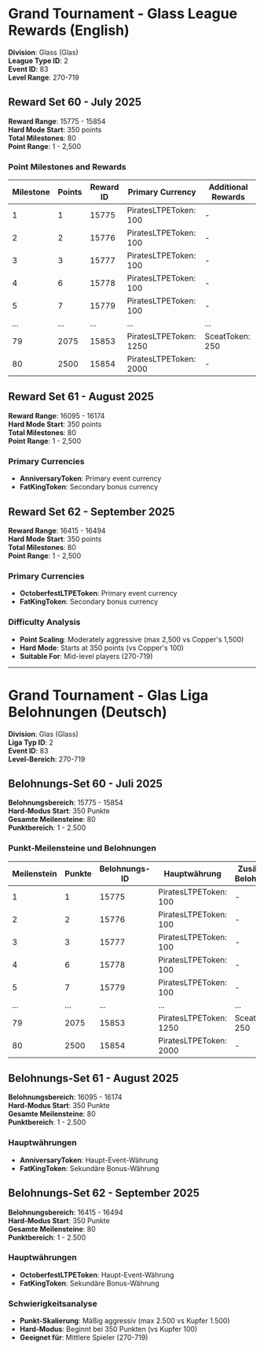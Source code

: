 # Grand Tournament - Glass League Rewards (English)

**Division**: Glass (Glas)  
**League Type ID**: 2  
**Event ID**: 83  
**Level Range**: 270-719  

## Reward Set 60 - July 2025

**Reward Range**: 15775 - 15854  
**Hard Mode Start**: 350 points  
**Total Milestones**: 80  
**Point Range**: 1 - 2,500  

### Point Milestones and Rewards

| Milestone | Points | Reward ID | Primary Currency | Additional Rewards |
|-----------|---------|-----------|------------------|-------------------|
| 1 | 1 | 15775 | PiratesLTPEToken: 100 | - |
| 2 | 2 | 15776 | PiratesLTPEToken: 100 | - |
| 3 | 3 | 15777 | PiratesLTPEToken: 100 | - |
| 4 | 6 | 15778 | PiratesLTPEToken: 100 | - |
| 5 | 7 | 15779 | PiratesLTPEToken: 100 | - |
| ... | ... | ... | ... | ... |
| 79 | 2075 | 15853 | PiratesLTPEToken: 1250 | SceatToken: 250 |
| 80 | 2500 | 15854 | PiratesLTPEToken: 2000 | - |

## Reward Set 61 - August 2025

**Reward Range**: 16095 - 16174  
**Hard Mode Start**: 350 points  
**Total Milestones**: 80  
**Point Range**: 1 - 2,500  

### Primary Currencies
- **AnniversaryToken**: Primary event currency
- **FatKingToken**: Secondary bonus currency

## Reward Set 62 - September 2025

**Reward Range**: 16415 - 16494  
**Hard Mode Start**: 350 points  
**Total Milestones**: 80  
**Point Range**: 1 - 2,500  

### Primary Currencies
- **OctoberfestLTPEToken**: Primary event currency  
- **FatKingToken**: Secondary bonus currency

### Difficulty Analysis
- **Point Scaling**: Moderately aggressive (max 2,500 vs Copper's 1,500)
- **Hard Mode**: Starts at 350 points (vs Copper's 100)
- **Suitable For**: Mid-level players (270-719)

---

# Grand Tournament - Glas Liga Belohnungen (Deutsch)

**Division**: Glas (Glass)  
**Liga Typ ID**: 2  
**Event ID**: 83  
**Level-Bereich**: 270-719  

## Belohnungs-Set 60 - Juli 2025

**Belohnungsbereich**: 15775 - 15854  
**Hard-Modus Start**: 350 Punkte  
**Gesamte Meilensteine**: 80  
**Punktbereich**: 1 - 2.500  

### Punkt-Meilensteine und Belohnungen

| Meilenstein | Punkte | Belohnungs-ID | Hauptwährung | Zusätzliche Belohnungen |
|-------------|---------|---------------|--------------|-------------------------|
| 1 | 1 | 15775 | PiratesLTPEToken: 100 | - |
| 2 | 2 | 15776 | PiratesLTPEToken: 100 | - |
| 3 | 3 | 15777 | PiratesLTPEToken: 100 | - |
| 4 | 6 | 15778 | PiratesLTPEToken: 100 | - |
| 5 | 7 | 15779 | PiratesLTPEToken: 100 | - |
| ... | ... | ... | ... | ... |
| 79 | 2075 | 15853 | PiratesLTPEToken: 1250 | SceatToken: 250 |
| 80 | 2500 | 15854 | PiratesLTPEToken: 2000 | - |

## Belohnungs-Set 61 - August 2025

**Belohnungsbereich**: 16095 - 16174  
**Hard-Modus Start**: 350 Punkte  
**Gesamte Meilensteine**: 80  
**Punktbereich**: 1 - 2.500  

### Hauptwährungen
- **AnniversaryToken**: Haupt-Event-Währung
- **FatKingToken**: Sekundäre Bonus-Währung

## Belohnungs-Set 62 - September 2025

**Belohnungsbereich**: 16415 - 16494  
**Hard-Modus Start**: 350 Punkte  
**Gesamte Meilensteine**: 80  
**Punktbereich**: 1 - 2.500  

### Hauptwährungen
- **OctoberfestLTPEToken**: Haupt-Event-Währung  
- **FatKingToken**: Sekundäre Bonus-Währung

### Schwierigkeitsanalyse
- **Punkt-Skalierung**: Mäßig aggressiv (max 2.500 vs Kupfer 1.500)
- **Hard-Modus**: Beginnt bei 350 Punkten (vs Kupfer 100)
- **Geeignet für**: Mittlere Spieler (270-719)